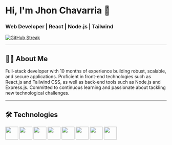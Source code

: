 # Hi, I'm Jhon Chavarria 👋

### Web Developer | React | Node.js | Tailwind



[![GitHub Streak](https://streak-stats.demolab.com?user=JmChavarria&theme=java-dark&hide_border=true)](https://git.io/streak-stats)

---

## 👨‍💻 About Me
Full-stack developer with 10 months of experience building robust, scalable, and secure applications. 
Proficient in front-end technologies such as React.js and Tailwind CSS, as well as back-end tools such as Node.js and Express.js.
Committed to continuous learning and passionate about tackling new technological challenges.

---

## 🛠️ Technologies

<p>
  <img src="https://cdn.jsdelivr.net/gh/devicons/devicon/icons/javascript/javascript-original.svg" width="40"/>
  <img src="https://cdn.jsdelivr.net/gh/devicons/devicon/icons/react/react-original.svg" width="40"/>
  <img src="https://cdn.jsdelivr.net/gh/devicons/devicon/icons/typescript/typescript-original.svg" width="40"/>
  <img src="https://cdn.jsdelivr.net/gh/devicons/devicon/icons/nodejs/nodejs-original.svg" width="40"/>
  <img src="https://cdn.jsdelivr.net/gh/devicons/devicon@latest/icons/cloudflare/cloudflare-original.svg" width="40" />
  <img src="https://cdn.jsdelivr.net/gh/devicons/devicon@latest/icons/nextjs/nextjs-original.svg" width="40"/>
  <img src="https://cdn.jsdelivr.net/gh/devicons/devicon@latest/icons/prisma/prisma-original.svg" width="40"/>
  <img src="https://cdn.jsdelivr.net/gh/devicons/devicon@latest/icons/github/github-original.svg" width="40"/>
          
          
          
          
  
</p>
